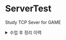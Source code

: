 # ServerTest
Study TCP Sever for GAME

<details markdown="1">
<summary>  수업 후 정리 이력 </summary>



2022.05.22 
처음 시작 - 콘솔 앱 3개로 환경 설정 완료

2022.05.25
Thread 생성 및 Start, Name 변경, Join을 통해 동기시키기
https://velog.io/@livelyjuseok/개인공부-서버-실습2

2022.05.25
ThreadPool, Task 개념 숙지 및 사용
https://velog.io/@livelyjuseok/개인공부-서버-실습3

2022.05.26
컴파일러 최적화 
https://velog.io/@livelyjuseok/개인공부-서버-실습4-최적화-예외처리

2022.05.27
캐시 이론 및 실습
https://velog.io/@livelyjuseok/개인공부-서버-실습4-캐시-이론

2022.05.28
Memory Barrier 공부 및 실습
https://velog.io/@livelyjuseok/개인공부-서버-실습5-Memory-Barrier

2022.05.29
원자성 개념 배움, Interlocked 사용
https://velog.io/@livelyjuseok/개인공부-서버-실습7-Interlocked

2022.05.30
Interlocked 단점, Monitor.Enter & Exit 사용, 가장 편한 lock 키워드 사용
https://velog.io/@livelyjuseok/개인공부-서버-실습7-Lock-기초

2022.05.31
Lock이 두 개일 경우 발생할 수 있는 DeadLock 구현 및 해결
https://velog.io/@livelyjuseok/개인공부-서버-실습8-DeadLock

2022.06.01
Lock 구현 이론 
https://velog.io/@livelyjuseok/개인공부-서버실습9-Lock-구현-이론

2022.06.02
SpinLock 구현 및 문제 해결
https://velog.io/@livelyjuseok/개인공부-서버실습10-SpinLock

2022.06.03
Context SWitching 개념 이해
https://velog.io/@livelyjuseok/개인공부-서버실습11-Context-Switching

2022.06.04
골병..

2022.06.05
Context SWitching 개념 이해
https://velog.io/@livelyjuseok/개인공부-서버실습12-Auto-Reset-Event

2022.06.06
Reader Writer Lock 개념 잡기
https://velog.io/@livelyjuseok/개인공부-서버실습12-ReaderWriterLock-개념

2022.06.07-08
Reader Writer Lock 구현
https://velog.io/@livelyjuseok/개인공부-서버실습13-ReaderWriterLock-구현

2022.06.09
Thread Local Storage 구현
https://velog.io/@livelyjuseok/개인공부-서버실습14-Thread-Local-Storage

2022.06.10
네트워크 기초
https://velog.io/@livelyjuseok/개인공부-서버실습17-네트워크-기초-이론

네트워크 TCP/IP 5 계층 구조
https://velog.io/@livelyjuseok/개인공부-서버실습18-통신모델-TCPIP

2022.06.11
소켓 프로그래밍 기초 + 구현
https://velog.io/@livelyjuseok/개인공부-서버실습19-소켓프로그래밍-기초

2022.06.12
소켓 프로그래밍 구현 코드 구분 - listener
https://velog.io/@livelyjuseok/개인공부-서버실습19-서버-코드-구분-비동기-승인-처리

2022.06.13
소켓 프로그래밍 구현 코드 구분 - Receive
https://velog.io/@livelyjuseok/개인공부-서버실습20-서버-코드-구분-비동기-처리2

2022.06.14
소켓 프로그래밍 구현 코드 구분 - Send
https://velog.io/@livelyjuseok/개인공부-서버실습22-서버-코드-구분-비동기-처리3

2022.06.15
소켓 프로그래밍 구현 코드 구분 - Send 패킷 
https://velog.io/@livelyjuseok/개인공부-서버실습23-서버-코드-구분-비동기-처리4

2022.06.15
소켓 프로그래밍 구현 코드 구분 - Session 구분
https://velog.io/@livelyjuseok/개인공부-서버실습24-서버-코드-구분-비동기-처리5

2022.06.16
Connector 제작 & 라이브러리화
https://velog.io/@livelyjuseok/개인공부-서버실습25-Connector

2022.06.17
TCP와 UDP에 대한 공부
https://velog.io/@livelyjuseok/개인공부-서버실습26-TCP-UDP

2022.06.18
Receive Buffer 
https://velog.io/@livelyjuseok/개인공부-서버실습26-RecvBuffer

2022.06.19
Send Buffer 
https://velog.io/@livelyjuseok/개인공부-서버실습28-SendBuffer

2022.06.21
Pakcet Session 구현 
https://velog.io/@livelyjuseok/개인공부-서버실습29-PacketSession

2022.06.23
Pakcet Session 구현 (2)
https://velog.io/@livelyjuseok/개인공부-서버실습30-PacketSession2

2022.06.24
Pakcet Session 구현 (3)
https://velog.io/@livelyjuseok/개인공부-서버실습31-PacketSession3

2022.06.25
UTF-8에 대한 이해
https://velog.io/@livelyjuseok/개인공부-서버실습32-UTF-8-Encording

2022.06.27
packetsession(4) - string 문자열 넘기기
https://velog.io/@livelyjuseok/packetsession4

2022.06.28
packetsession(5) - list로 구조체 넘기기
https://velog.io/@livelyjuseok/개인공부-서버실습34-List-Packet

2022.07.01
Packet Generator(1)
https://velog.io/@livelyjuseok/개인공부-서버실습35-Packet-Generator

2022.07.01
Packet Generator(2)
https://velog.io/@livelyjuseok/개인공부-서버실습36-Packet-Generator2
</details>
